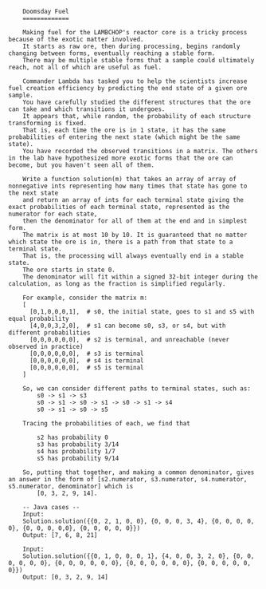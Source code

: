 
		Doomsday Fuel
		=============

		Making fuel for the LAMBCHOP's reactor core is a tricky process because of the exotic matter involved. 
		It starts as raw ore, then during processing, begins randomly changing between forms, eventually reaching a stable form. 
		There may be multiple stable forms that a sample could ultimately reach, not all of which are useful as fuel. 

		Commander Lambda has tasked you to help the scientists increase fuel creation efficiency by predicting the end state of a given ore sample. 
		You have carefully studied the different structures that the ore can take and which transitions it undergoes. 
		It appears that, while random, the probability of each structure transforming is fixed. 
		That is, each time the ore is in 1 state, it has the same probabilities of entering the next state (which might be the same state).  
		You have recorded the observed transitions in a matrix. The others in the lab have hypothesized more exotic forms that the ore can become, but you haven't seen all of them.

		Write a function solution(m) that takes an array of array of nonnegative ints representing how many times that state has gone to the next state 
		and return an array of ints for each terminal state giving the exact probabilities of each terminal state, represented as the numerator for each state, 
		then the denominator for all of them at the end and in simplest form. 
		The matrix is at most 10 by 10. It is guaranteed that no matter which state the ore is in, there is a path from that state to a terminal state. 
		That is, the processing will always eventually end in a stable state. 
		The ore starts in state 0. 
		The denominator will fit within a signed 32-bit integer during the calculation, as long as the fraction is simplified regularly. 

		For example, consider the matrix m:
		[
		  [0,1,0,0,0,1],  # s0, the initial state, goes to s1 and s5 with equal probability
		  [4,0,0,3,2,0],  # s1 can become s0, s3, or s4, but with different probabilities
		  [0,0,0,0,0,0],  # s2 is terminal, and unreachable (never observed in practice)
		  [0,0,0,0,0,0],  # s3 is terminal
		  [0,0,0,0,0,0],  # s4 is terminal
		  [0,0,0,0,0,0],  # s5 is terminal
		]

		So, we can consider different paths to terminal states, such as:
			s0 -> s1 -> s3
			s0 -> s1 -> s0 -> s1 -> s0 -> s1 -> s4
			s0 -> s1 -> s0 -> s5

		Tracing the probabilities of each, we find that

			s2 has probability 0
			s3 has probability 3/14
			s4 has probability 1/7
			s5 has probability 9/14

		So, putting that together, and making a common denominator, gives an answer in the form of [s2.numerator, s3.numerator, s4.numerator, s5.numerator, denominator] which is
			[0, 3, 2, 9, 14].

		-- Java cases --
		Input:
		Solution.solution({{0, 2, 1, 0, 0}, {0, 0, 0, 3, 4}, {0, 0, 0, 0, 0}, {0, 0, 0, 0,0}, {0, 0, 0, 0, 0}})
		Output: [7, 6, 8, 21]

		Input:
		Solution.solution({{0, 1, 0, 0, 0, 1}, {4, 0, 0, 3, 2, 0}, {0, 0, 0, 0, 0, 0}, {0, 0, 0, 0, 0, 0}, {0, 0, 0, 0, 0, 0}, {0, 0, 0, 0, 0, 0}})
		Output: [0, 3, 2, 9, 14]
